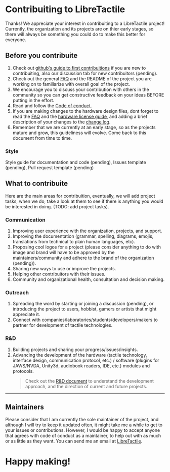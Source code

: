 # Contribuiting to LibreTactile

Thanks! We appreciate your interest in contribuiting to a LibreTactile project! Currently, the organization and its projects are on thier early stages, so there will always be something you could do to make this better for everyone.

## Before you contribuite

1. Check out [github's guide to first contribuitions](https://github.com/firstcontributions/first-contributions) if you are new to contribuiting, also our discussion tab for new contribuitors (pending).
1. Check out the general [FAQ](/docs/faq.md) and the README of the project you are working on to familiarize with overall goal of the project.
1. We encourage you to discuss your contribution with others in the community so you can get constructive feedback on your ideas BEFORE putting in the effort.
1. Read and follow the [Code of conduct](/docs/code_of_conduct.md).
1. If you are making changes to the hardware design files, dont forget to read the [FAQ](/docs/faq.md#open-hardware) and the [hardware license guide](/docs/hw-license/hw-license-howto.pdf), and adding a brief description of your changes to the [change log](/docs/rd/changes.md).
1. Remember that we are currently at an early stage, so as the projects mature and grow, this guideliness will evolve. Come back to this document from time to time.

### Style

Style guide for documentation and code (pending), Issues template (pending), Pull request template (pending)

## What to contribuite

Here are the main areas for contribuition, eventually, we will add project tasks, when we do, take a look at them to see if there is anything you would be interested in doing. (TODO: add project tasks).

### Communication

1. Improving user experience with the organization, projects, and support.
2. Improving the documentation (grammar, spelling, diagrams, emojis, translations from technical to plain human languages, etc).
3. Proposing cool logos for a project (please consider anything to do with image and brand will have to be approved by the maintainers/community and adhere to the brand of the organization (pending)).
4. Sharing new ways to use or improve the projects.
5. Helping other contribuitors with their issues.
6. Community and organizational health, consultation and decision making.

### Outreach

1. Spreading the word by starting or joining a discussion (pending), or introducing the project to users, hobbist, gamers or artists that might appreciate it.
1. Connect with companies/laboratories/students/developers/makers to partner for development of tactile technologies.
<!-- future:
1. Connect with clinicians/practicioners interested in implementing the technology for the benefit of their clients.
1. Connect with funding agencies (donations, grants, fundraising, sponsorships, partnerships).
1. Sale of products (from the open source projects) and merchandise, donation of products to groups, institutions and nonprofits.

### HR

1. Manage volunteers, hire/compensate contribuitors, etc.
1. Board of directors
   -->

### R&D

1. Building projects and sharing your progress/issues/insights.
1. Advancing the development of the hardware (tactile technology, interface design, communication protocol, etc.) / software (plugins for JAWS/NVDA, Unity3d, audiobook readers, IDE, etc.) modules and protocols.
   > Check out the [R&D document](/docs/R-and-D.MD) to understand the development approach, and the direction of current and future projects.

---

## Maintainers

Please consider that I am currently the sole maintainer of the project, and although I will try to keep it updated often, it might take me a while to get to your issues or contributions. However, I would be happy to accept anyone that agrees with code of conduct as a maintainer, to help out with as much or as little as they want. You can send me an email at [LibreTactile](mailto:libretactile@gmail.com).

# Happy making!
